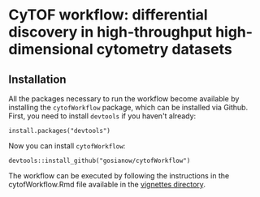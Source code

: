 # CyTOF workflow: differential discovery in high-throughput high-dimensional cytometry datasets

## Installation 

All the packages necessary to run the workflow become available by installing the `cytofWorkflow` package, which can be installed via Github. First, you need to install `devtools` if you haven't already:

```
install.packages("devtools")
```

Now you can install `cytofWorkflow`:

```
devtools::install_github("gosianow/cytofWorkflow")
```

The workflow can be executed by following the instructions in the cytofWorkflow.Rmd file available in the  [vignettes directory](https://github.com/gosianow/cytofWorkflow/blob/master/vignettes/cytofWorkflow.Rmd).







